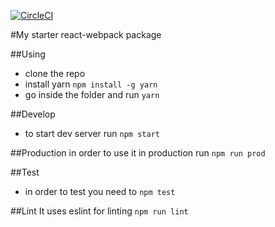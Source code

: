 [![CircleCI](https://circleci.com/gh/acambas/my_react_starter.svg?style=svg)](https://circleci.com/gh/acambas/my_react_starter)

#My starter react-webpack package

##Using
- clone the repo
- install yarn `npm install -g yarn`
- go inside the folder and run `yarn`

##Develop
- to start dev server run `npm start`

##Production
in order to use it in production run `npm run prod`

##Test
- in order to test you need to
`npm test`

##Lint 
It uses eslint for linting
`npm run lint`

